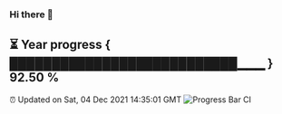 ### Hi there 👋
⏳ Year progress { ███████████████████████████▁▁▁ } 92.50 %
---
⏰ Updated on Sat, 04 Dec 2021 14:35:01 GMT
![Progress Bar CI](https://github.com/liununu/liununu/workflows/Progress%20Bar%20CI/badge.svg)
